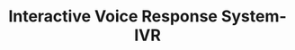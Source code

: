 ---
word: "true"

title: "Interactive Voice Response System-IVR"

categories: ['']

tags: ['Interactive', 'Voice', 'Response', 'System', 'IVR']

arwords: 'أنظمة الاستجابة الصوتية التفاعلية'

arexps: []

enwords: ['Interactive Voice Response System-IVR']

enexps: []

arlexicons: 'ن'

enlexicons: 'I'

authors: ['Ruqayya Roshdy']

translators: ['']

citations: 'مقدمة في حوسبة اللغة العربية'

sources: 'مركز الملك عبدالله بن عبدالعزيز الدولي لخدمة اللغة العربية'

slug: ""
---